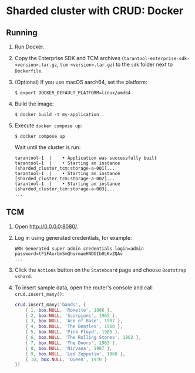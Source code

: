 # Sharded cluster with CRUD: Docker

## Running

1. Run Docker.

2. Copy the Enterprise SDK and TCM archives (`tarantool-enterprise-sdk-<version>.tar.gz`, `tcm-<version>.tar.gz`) to the `sdk` folder next to `Dockerfile`.

3. (Optional) If you use macOS aarch64, set the platform:

   ```shell
   $ export DOCKER_DEFAULT_PLATFORM=linux/amd64
   ```

4. Build the image:

   ```shell
   $ docker build -t my-application .
   ```

5. Execute `docker compose up`:

   ```shell
   $ docker compose up
   ```
   
   Wait until the cluster is run:

   ```shell
   tarantool-1  |    • Application was successfully built
   tarantool-1  |    • Starting an instance [sharded_cluster_tcm:storage-a-001]...
   tarantool-1  |    • Starting an instance [sharded_cluster_tcm:storage-a-002]...
   tarantool-1  |    • Starting an instance [sharded_cluster_tcm:storage-a-003]...
   ...
   ```

## TCM

1. Open http://0.0.0.0:8080/.

2. Log in using generated credentials, for example:

   ```shell
   WRN Generated super admin credentials login=admin password=tF1FAurUm5mQhsrmaeHNDUIb0LKvZQAv
   ...
   
3. Click the `Actions` button on the `Stateboard` page and choose `Bootstrap vshard`.

4. To insert sample data, open the router's console and call `crud.insert_many()`:

   ```lua
   crud.insert_many('bands', {
       { 1, box.NULL, 'Roxette', 1986 },
       { 2, box.NULL, 'Scorpions', 1965 },
       { 3, box.NULL, 'Ace of Base', 1987 },
       { 4, box.NULL, 'The Beatles', 1960 },
       { 5, box.NULL, 'Pink Floyd', 1965 },
       { 6, box.NULL, 'The Rolling Stones', 1962 },
       { 7, box.NULL, 'The Doors', 1965 },
       { 8, box.NULL, 'Nirvana', 1987 },
       { 9, box.NULL, 'Led Zeppelin', 1968 },
       { 10, box.NULL, 'Queen', 1970 }
   })
   ```
